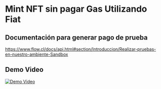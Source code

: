 # Mint NFT sin pagar Gas Utilizando Fiat

## Documentación para generar pago de prueba
https://www.flow.cl/docs/api.html#section/Introduccion/Realizar-pruebas-en-nuestro-ambiente-Sandbox

## Demo Video
[![Demo Video](https://img.youtube.com/vi/-OAX5-G-lWw/0.jpg)](https://www.youtube.com/watch?v=-OAX5-G-lWw)
